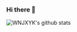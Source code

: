 ### Hi there 👋
![WNJXYK's github stats](https://github-readme-stats.vercel.app/api?username=WNJXYK&theme=tokyonight&show_icons=true)

<!--
**WNJXYK/WNJXYK** is a ✨ _special_ ✨ repository because its `README.md` (this file) appears on your GitHub profile.

Here are some ideas to get you started:

- 🔭 I’m currently working on ...
- 🌱 I’m currently learning ...
- 👯 I’m looking to collaborate on ...
- 🤔 I’m looking for help with ...
- 💬 Ask me about ...
- 📫 How to reach me: ...
- 😄 Pronouns: ...
- ⚡ Fun fact: ...
-->

